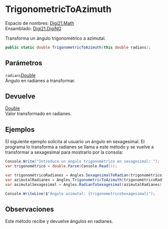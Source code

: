 # TrigonometricToAzimuth

Espacio de nombres: [Digi21.Math](../../)  
Ensamblado: [Digi21.DigiNG](../../../)

Transforma un ángulo trigonométrico a azimutal.

```csharp
public static double TrigonometricToAzimuth(this double radians);
```

## Parámetros

`radians`[Double](https://docs.microsoft.com/en-us/dotnet/api/system.double?view=net-5.0)  
Ángulo en radianes a transformar.

## Devuelve

[Double](https://docs.microsoft.com/en-us/dotnet/api/system.double?view=net-5.0)  
Valor transformado en radianes.

## Ejemplos

El siguiente ejemplo solicita al usuario un ángulo en sexagesimal. El programa lo transforma a radianes se llama a este método y se vuelve a transformar a sexagesimal para mostrarlo por la consola:

```csharp
Console.Write("Introduce un ángulo trigonométrico en sexagesimal: ");
var trigonométrico = double.Parse(Console.Read());

var trigonométricoRadianes = Angles.SexagesimalToRadian(trigonométrico);
var azimutalRadianes = Angles.TrigonometricToAzimuth(trigonométricoRadianes);
var asimutalSexagesimal = Angles.RadianToSexagesimal(azimutalRadianes));

Console.WriteLine($"Ángulo azimutal: {trigonometricoSexagesimal}");
```

## Observaciones

Este método recibe y devuelve ángulos en radianes.

